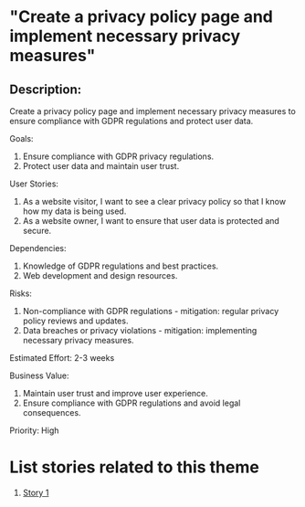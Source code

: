 # "Create a privacy policy page and implement necessary privacy measures"

## Description:
Create a privacy policy page and implement necessary privacy measures to ensure compliance with GDPR regulations and protect user data.

Goals:
1. Ensure compliance with GDPR privacy regulations.
2. Protect user data and maintain user trust. 

User Stories:
1. As a website visitor, I want to see a clear privacy policy so that I know how my data is being used.
2. As a website owner, I want to ensure that user data is protected and secure.

Dependencies:
1. Knowledge of GDPR regulations and best practices.
2. Web development and design resources.

Risks:
1. Non-compliance with GDPR regulations - mitigation: regular privacy policy reviews and updates.
2. Data breaches or privacy violations - mitigation: implementing necessary privacy measures.

Estimated Effort: 2-3 weeks

Business Value:
1. Maintain user trust and improve user experience.
2. Ensure compliance with GDPR regulations and avoid legal consequences.

Priority: High

# List stories related to this theme
1. [Story 1](documentation/templates/theme/initiatives/epics/stories/story_template.md)